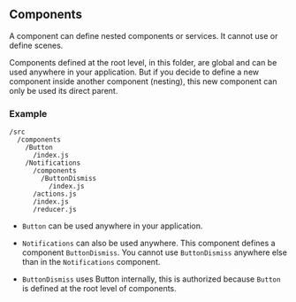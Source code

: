 
## Components

A component can define nested components or services. It cannot use or define scenes.

Components defined at the root level, in this folder, are global and can be used anywhere in your application. 
But if you decide to define a new component inside another component (nesting), this new component can only be used its direct parent.

### Example

```
/src
  /components
    /Button
      /index.js
    /Notifications 
      /components 
        /ButtonDismiss 
          /index.js
      /actions.js
      /index.js
      /reducer.js
```

* `Button` can be used anywhere in your application.

* `Notifications` can also be used anywhere. This component defines a component `ButtonDismiss`. 
  You cannot use `ButtonDismiss` anywhere else than in the `Notifications` component.

* `ButtonDismiss` uses Button internally, this is authorized because `Button` is defined at the root level of components.
